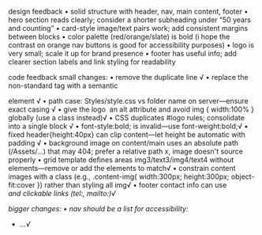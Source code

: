 design feedback
• solid structure with header, nav, main content, footer
• hero section reads clearly; consider a shorter subheading under “50 years and counting”
• card-style image/text pairs work; add consistent margins between blocks
• color palette (red/orange/slate) is bold (i hope the contrast on orange nav buttons is good for accessibility purposes)
• logo is very small; scale it up for brand presence
• footer has useful info; add clearer section labels and link styling for readability

code feedback
small changes:
• remove the duplicate <!DOCTYPE html> line √
• replace the non-standard <content> tag with a semantic <main> element √
• path case: Styles/style.css vs folder name on server—ensure exact casing √
• give the logo <img> an alt attribute and avoid img { width:100% } globally (use a class instead)√
• CSS duplicates #logo rules; consolidate into a single block √
• font-style:bold; is invalid—use font-weight:bold;√
• fixed header{height:40px} can clip content—let height be automatic with padding √
• background image on content/main uses an absolute path (/Assets/...) that may 404; prefer a relative path x, image doesn't source properly
• grid template defines areas img3/text3/img4/text4 without elements—remove or add the elements to match√
• constrain content images with a class (e.g., .content-img{ width:300px; height:300px; object-fit:cover }) rather than styling all img√
• footer contact info can use <address> and clickable links (tel:, mailto:)√

bigger changes:
• nav should be a list for accessibility: <nav><ul><li><a>…√
